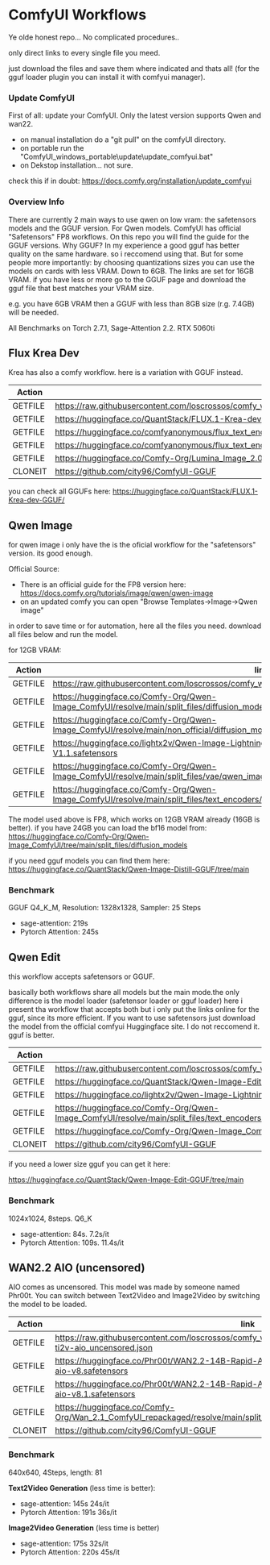 # ComfyUI Workflows

Ye olde honest repo... No complicated procedures..

only direct links to every single file you meed.

just download the files and save them where indicated and thats all!
(for the gguf loader plugin you can install it with comfyui manager).


### Update ComfyUI

First of all: update your ComfyUI. Only the latest version supports Qwen and wan22.

- on manual installation do a "git pull" on the comfyUI directory.
- on portable run the "ComfyUI_windows_portable\update\update_comfyui.bat"
- on Dekstop installation... not sure.

check this if in doubt: https://docs.comfy.org/installation/update_comfyui

### Overview Info

There are currently 2 main ways to use qwen on low vram: the safetensors models and the GGUF version.
For Qwen models. ComfyUI has official "Safetensors" FP8 workflows. On this repo you will find the guide for the GGUF versions. Why GGUF? In my experience a good gguf has better quality on the same hardware. so i reccomend using that.  But for some people more importantly: by choosing quantizations sizes you can use the models on cards with less VRAM. Down to 6GB. The links are set for 16GB VRAM. if you have less or more go to the GGUF page and download the gguf file that best matches your VRAM size.

e.g. you have 6GB VRAM then a GGUF with less than 8GB size (r.g. 7.4GB) will be needed.



All Benchmarks on Torch 2.7.1, Sage-Attention 2.2. RTX 5060ti

## Flux Krea Dev

Krea has also a comfy workflow. here is a variation with GGUF instead.


Action  | link                                                                                                      | save to
---     |---                                                                                                        | ---
GETFILE | https://raw.githubusercontent.com/loscrossos/comfy_workflows/refs/heads/main/comfy_wf_flux1_krea_dev.json | ComfyUI/user/default/workflows/
GETFILE | https://huggingface.co/QuantStack/FLUX.1-Krea-dev-GGUF/resolve/main/flux1-krea-dev-Q8_0.gguf              | ComfyUI/models/unet
GETFILE | https://huggingface.co/comfyanonymous/flux_text_encoders/resolve/main/clip_l.safetensors                  | ComfyUI/models/text_encoders
GETFILE | https://huggingface.co/comfyanonymous/flux_text_encoders/resolve/main/t5xxl_fp8_e4m3fn.safetensors        | ComfyUI/models/text_encoders
GETFILE | https://huggingface.co/Comfy-Org/Lumina_Image_2.0_Repackaged/resolve/main/split_files/vae/ae.safetensors  | ComfyUI/models/vae
CLONEIT | https://github.com/city96/ComfyUI-GGUF                                                                    | ComfyUI/custom_nodes 
 
you can check all GGUFs here: https://huggingface.co/QuantStack/FLUX.1-Krea-dev-GGUF/


## Qwen Image


for qwen image i only have the is the oficial workflow for the "safetensors" version. its good enough.


Official Source:
- There is an official guide for the FP8 version here: https://docs.comfy.org/tutorials/image/qwen/qwen-image 
- on an updated comfy you can open "Browse Templates->Image->Qwen image"


in order to save time or for automation, here all the files you need. download all files below and run the model.

for 12GB VRAM:

Action  | link                                                                                                                                          | save to
---     |---                                                                                                                                            | ---
GETFILE | https://raw.githubusercontent.com/loscrossos/comfy_workflows/refs/heads/main/comfy_wf_qwen_image.json                                         | ComfyUI/user/default/workflows
GETFILE | https://huggingface.co/Comfy-Org/Qwen-Image_ComfyUI/resolve/main/split_files/diffusion_models/qwen_image_fp8_e4m3fn.safetensors               | ComfyUI/models/diffusion_models/
GETFILE | https://huggingface.co/Comfy-Org/Qwen-Image_ComfyUI/resolve/main/non_official/diffusion_models/qwen_image_distill_full_fp8_e4m3fn.safetensors | ComfyUI/models/diffusion_models/
GETFILE | https://huggingface.co/lightx2v/Qwen-Image-Lightning/resolve/main/Qwen-Image-Lightning-8steps-V1.1.safetensors                                | ComfyUI/models/loras
GETFILE | https://huggingface.co/Comfy-Org/Qwen-Image_ComfyUI/resolve/main/split_files/vae/qwen_image_vae.safetensors                                   | ComfyUI/models/vae
GETFILE | https://huggingface.co/Comfy-Org/Qwen-Image_ComfyUI/resolve/main/split_files/text_encoders/qwen_2.5_vl_7b_fp8_scaled.safetensors              | ComfyUI/models/text_encoders


The model used above is FP8, which works on 12GB VRAM already (16GB is better). if you have 24GB you can load the bf16 model from: https://huggingface.co/Comfy-Org/Qwen-Image_ComfyUI/tree/main/split_files/diffusion_models

if you need gguf models you can find them here: https://huggingface.co/QuantStack/Qwen-Image-Distill-GGUF/tree/main


### Benchmark
GGUF Q4_K_M, Resolution: 1328x1328, Sampler: 25 Steps
- sage-attention: 219s
- Pytorch Attention: 245s







## Qwen Edit

this workflow accepts safetensors or GGUF. 

basically both workflows share all models but the main mode.the only difference is the model loader (safetensor loader or gguf loader)
here i present tha workflow that accepts both but i only put the links online for the gguf, since its more efficient.
If you want to use safetensors just download the model from the official comfyui Huggingface site. I do not reccomend it. gguf is better.

Action  | link                                                                                                                              | save to
---     |---                                                                                                                                | ---
GETFILE | https://raw.githubusercontent.com/loscrossos/comfy_workflows/refs/heads/main/comfy_wf_qwen_edit_safetensorGGUF.json               |ComfyUI/user/default/workflows
GETFILE | https://huggingface.co/QuantStack/Qwen-Image-Edit-GGUF/resolve/main/Qwen_Image_Edit-Q6_K.gguf                                     |ComfyUI/models/unet
GETFILE | https://huggingface.co/lightx2v/Qwen-Image-Lightning/resolve/main/Qwen-Image-Lightning-8steps-V1.1.safetensors                    |ComfyUI/models/loras
GETFILE | https://huggingface.co/Comfy-Org/Qwen-Image_ComfyUI/resolve/main/split_files/text_encoders/qwen_2.5_vl_7b_fp8_scaled.safetensors  |ComfyUI/models/text_encoders
GETFILE | https://huggingface.co/Comfy-Org/Qwen-Image_ComfyUI/resolve/main/split_files/vae/qwen_image_vae.safetensors  	                    |ComfyUI/models/vae  
CLONEIT | https://github.com/city96/ComfyUI-GGUF                                                                                            |ComfyUI/custom_nodes 
 

if you need a lower size gguf you can get it here:

https://huggingface.co/QuantStack/Qwen-Image-Edit-GGUF/tree/main

### Benchmark

1024x1024, 8steps. Q6_K
- sage-attention:   84s. 7.2s/it
- Pytorch Attention: 109s. 11.4s/it



## WAN2.2 AIO (uncensored)

AIO comes as uncensored. This model was made by someone named Phr00t. 
You can switch between Text2Video and Image2Video by switching the model to be loaded.

Action  | link                                                                                                                              | save to
---     |---                                                                                                                                | ---
GETFILE |https://raw.githubusercontent.com/loscrossos/comfy_workflows/refs/heads/main/comfy_wf_wan2.2-ti2v-aio_uncensored.json              | ComfyUI/user/default/workflows
GETFILE |https://huggingface.co/Phr00t/WAN2.2-14B-Rapid-AllInOne/resolve/main/v8/wan2.2-i2v-rapid-aio-v8.safetensors                        | ComfyUI/models/checkpoints
GETFILE |https://huggingface.co/Phr00t/WAN2.2-14B-Rapid-AllInOne/resolve/main/v8/wan2.2-t2v-rapid-aio-v8.1.safetensors                      | ComfyUI/models/checkpoints
GETFILE |https://huggingface.co/Comfy-Org/Wan_2.1_ComfyUI_repackaged/resolve/main/split_files/clip_vision/clip_vision_h.safetensors         | ComfyUI/models/clip_vision
CLONEIT |https://github.com/city96/ComfyUI-GGUF                                                                                             | ComfyUI/custom_nodes


### Benchmark
640x640, 4Steps, length: 81

**Text2Video Generation** (less time is better):
- sage-attention: 145s 24s/it
- Pytorch Attention: 191s 36s/it

**Image2Video Generation** (less time is better)
- sage-attention: 175s 32s/it
- Pytorch Attention: 220s  45s/it
